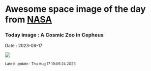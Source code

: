 
# Awesome space image of the day from [NASA](https://api.nasa.gov/)

### Today image : A Cosmic Zoo in Cepheus
Date : 2023-08-17

![](https://apod.nasa.gov/apod/image/2308/ElephantTrunkBatSquidSeahorse1024.jpg)

<small>Latest update : Thu Aug 17 19:09:24 2023</small>
        